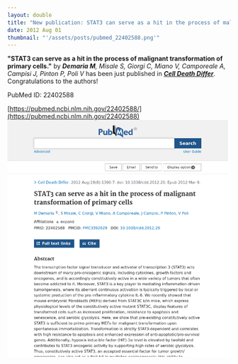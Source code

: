 ```yaml
---
layout: double
title: "New publication: STAT3 can serve as a hit in the process of malignant transformation of primary cells"
date: 2012 Aug 01
thumbnail: "'/assets/posts/pubmed_22402588.png'"
---
```

<strong>"STAT3 can serve as a hit in the process of malignant transformation of primary cells."</strong> by <em><strong>Demaria M</strong>, Misale S, Giorgi C, Miano V, Camporeale A, Campisi J, Pinton P, Poli V</em>  has been just published in <em><strong><ins>Cell Death Differ</ins></strong></em>.
Congratulations to the authors!
    
PubMed ID: 22402588
    
[https://pubmed.ncbi.nlm.nih.gov/22402588/](https://pubmed.ncbi.nlm.nih.gov/22402588)
![](/assets/posts/pubmed_22402588.png)
